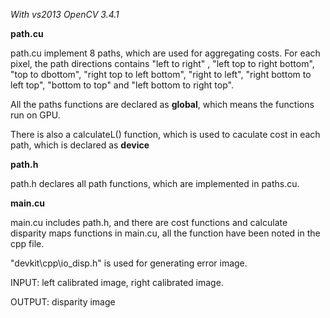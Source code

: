 *With vs2013 OpenCV 3.4.1*

**path.cu**
  
  path.cu implement 8 paths, which are used for aggregating costs. For each pixel, the path directions contains "left to right"
  , "left top to right bottom", "top to dbottom", "right top to left bottom", "right to left", "right bottom to left top", 
  "bottom to top" and "left bottom to right top".  
  
  All the paths functions are declared as __global__, which means the functions run on GPU.
  
  There is also a calculateL() function, which is used to caculate cost in each path, which is declared as __device__
  
  
**path.h**
  
  path.h  declares all path functions, which are implemented in paths.cu.
  
  
**main.cu**
  
  main.cu includes path.h, and there are cost functions and calculate disparity maps functions in main.cu,
  all the function have been noted in the cpp file.
 
  "devkit\cpp\io_disp.h" is used for generating error image.
  
  INPUT: left calibrated image, right calibrated image.
  
  OUTPUT: disparity image
